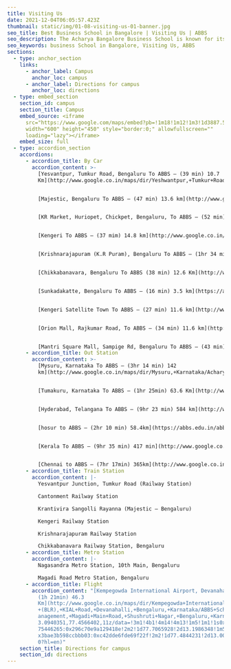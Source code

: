 ```yaml
---
title: Visiting Us
date: 2021-12-04T06:05:57.423Z
thumbnail: static/img/01-08-visiting-us-01-banner.jpg
seo_title: Best Business School in Bangalore | Visiting Us | ABBS
seo_description: The Acharya Bangalore Business School is known for its rigorous curriculum and excellent faculty. The School offers a variety of undergraduate, graduate and doctoral programs in management and business. Visit us today!
seo_keywords: business School in Bangalore, Visiting Us, ABBS
sections:
  - type: anchor_section
    links:
      - anchor_label: Campus
        anchor_loc: campus
      - anchor_label: Directions for campus
        anchor_loc: directions
  - type: embed_section
    section_id: campus
    section_title: Campus
    embed_source: <iframe
      src="https://www.google.com/maps/embed?pb=!1m18!1m12!1m3!1d3887.5077967123093!2d77.48222551482235!3d13.003302490835045!2m3!1f0!2f0!3f0!3m2!1i1024!2i768!4f13.1!3m3!1m2!1s0x3bae3bc7c0620875%3A0xa47017374e67d890!2sAcharya%20Bangalore%20Business%20School%20-%20ABBS!5e0!3m2!1sen!2sit!4v1639265612958!5m2!1sen!2sit"
      width="600" height="450" style="border:0;" allowfullscreen=""
      loading="lazy"></iframe>
    embed_size: full
  - type: accordion_section
    accordions:
      - accordion_title: By Car
        accordion_content: >-
          [Yesvantpur, Tumkur Road, Bengaluru To ABBS – (39 min) 10.7
          Km](http://www.google.co.in/maps/dir/Yeshwantpur,+Tumkur+Road,+Yeshwanthpur+Industrial+Area,+Phase+1,+Mahalakshmi+Layout,+Bengaluru,+Karnataka/Acharya+Bangalore+Business+School,+Magadi+Main+Rd,+Shushruti+Nagar,+D+Group+Employees+Layout,+Bengaluru,+Karnataka/@13.008766,77.4822954,13z/data=!4m15!4m14!1m5!1m1!1s0x3bae3d6f8c52c9ef:0xc5753f7004e9a524!2m2!1d77.5498636!2d13.0233093!1m5!1m1!1s0x3bae3bc7c0620875:0xa47017374e67d890!2m2!1d77.484767!2d13.0032!3e0!5i1) 


          [Majestic, Bengaluru To ABBS – (47 min) 13.6 km](http://www.google.co.in/maps/dir/Majestic,+Bengaluru,+Karnataka/Acharya+Bangalore+Business+School,+Magadi+Main+Rd,+Shushruti+Nagar,+D+Group+Employees+Layout,+Bengaluru,+Karnataka/@12.985693,77.4579697,12z/data=!4m15!4m14!1m5!1m1!1s0x3bae16052b7ceb8b:0xf9db1b29f78b9f96!2m2!1d77.5712556!2d12.9766637!1m5!1m1!1s0x3bae3bc7c0620875:0xa47017374e67d890!2m2!1d77.484767!2d13.0032!3e0!5i1) 


          [KR Market, Huriopet, Chickpet, Bengaluru, To ABBS – (52 min) 15.6 km](http://www.google.co.in/maps/dir/KR+Market,+Huriopet,+Chickpet,+Bengaluru,+Karnataka/Acharya+Bangalore+Business+School,+Magadi+Main+Rd,+Shushruti+Nagar,+D+Group+Employees+Layout,+Bengaluru,+Karnataka/@12.9743873,77.4657499,12z/am=t/data=!4m14!4m13!1m5!1m1!1s0x3bae160987431df5:0x45f318bfb67f33e1!2m2!1d77.5790837!2d12.968841!1m5!1m1!1s0x3bae3bc7c0620875:0xa47017374e67d890!2m2!1d77.484767!2d13.0032!3e0) 


          [Kengeri To ABBS – (37 mim) 14.8 km](http://www.google.co.in/maps/dir/Kengeri,+Bengaluru,+Karnataka/Acharya+Bangalore+Business+School,+Magadi+Main+Rd,+Shushruti+Nagar,+D+Group+Employees+Layout,+Bengaluru,+Karnataka/@12.9438768,77.4296244,12z/data=!3m1!4b1!4m14!4m13!1m5!1m1!1s0x3bae3f30c913d2b7:0xe9bbc94ecc89cca2!2m2!1d77.4826976!2d12.899623!1m5!1m1!1s0x3bae3bc7c0620875:0xa47017374e67d890!2m2!1d77.484767!2d13.0032!3e0) 


          [Krishnarajapuram (K.R Puram), Bengaluru To ABBS – (1hr 34 min) 32.2 km](http://www.google.co.in/maps/dir/K+R+Puram+Bus+Stop(Ganesha+Temple),+Bengaluru+-+Tirupati+Highway,+Krishnarajapuram,+Bengaluru,+Karnataka/Acharya+Bangalore+Business+School,+Magadi+Main+Rd,+Shushruti+Nagar,+D+Group+Employees+Layout,+Bengaluru,+Karnataka/@12.9943189,77.4511611,11z/data=!4m15!4m14!1m5!1m1!1s0x3bae110664a1fd95:0xf8e2c63e59285c71!2m2!1d77.69444!2d13.0084386!1m5!1m1!1s0x3bae3bc7c0620875:0xa47017374e67d890!2m2!1d77.484767!2d13.0032!3e0!5i1) 


          [Chikkabanavara, Bengaluru To ABBS (38 min) 12.6 Km](http://www.google.co.in/maps/dir/Chikkabanavara,+Bengaluru,+Karnataka/ABBS+School+of+Management,+Magadi+Main+Road,+Shushruti+Nagar,+Bengaluru,+Karnataka/@13.0329186,77.4672779,13z/data=!3m1!4b1!4m14!4m13!1m5!1m1!1s0x3bae231785266d6b:0x54b8ce856defbd53!2m2!1d77.5046649!2d13.0796477!1m5!1m1!1s0x3bae3b598ccbbb03:0xc42dde6fde69f22f!2m2!1d77.4844231!2d13.0034425!3e0?hl=en) 


          [Sunkadakatte, Bengaluru To ABBS – (16 min) 3.5 km](https://abbs.edu.in/abbs-profile/visiting-us/#:~:text=Sunkadakatte%2C%20Bengaluru%20To%20ABBS%20%E2%80%93%20(16%20min)%203.5%20km) 


          [Kengeri Satellite Town To ABBS – (27 min) 11.6 km](http://www.google.co.in/maps/dir/Kengeri+Satellite+Town,+Bengaluru,+Karnataka/Acharya+Bangalore+Business+School,+Magadi+Main+Rd,+Shushruti+Nagar,+D+Group+Employees+Layout,+Bengaluru,+Karnataka/@12.9516743,77.4196352,12z/data=!4m14!4m13!1m5!1m1!1s0x3bae3ed945161c79:0x27765dfd47685241!2m2!1d77.4846519!2d12.9230523!1m5!1m1!1s0x3bae3bc7c0620875:0xa47017374e67d890!2m2!1d77.484767!2d13.0032!3e0) 


          [Orion Mall, Rajkumar Road, To ABBS – (34 min) 11.6 km](http://www.google.co.in/maps/dir/Orion+Mall,+Brigade+Gateway,+26%2F1+Dr.+Rajkumar+Road,+Malleshwaram+West,+Bengaluru,+Karnataka+560055/Acharya+Bangalore+Business+School,+Magadi+Main+Rd,+Shushruti+Nagar,+D+Group+Employees+Layout,+Bengaluru,+Karnataka/@13.005431,77.4848067,13z/data=!4m14!4m13!1m5!1m1!1s0x3bae1629af0c075f:0x3c984ebd22cd5d54!2m2!1d77.5548862!2d13.0107901!1m5!1m1!1s0x3bae3bc7c0620875:0xa47017374e67d890!2m2!1d77.484767!2d13.0032!3e0) 


          [Mantri Square Mall, Sampige Rd, Bengaluru To ABBS – (43 min) 13.3 km](http://www.google.co.in/maps/dir/Mantri+Square+Mall,+Sampige+Rd,+Malleshwaram+West,+Bengaluru,+Karnataka+560003/Acharya+Bangalore+Business+School,+Magadi+Main+Rd,+Shushruti+Nagar,+D+Group+Employees+Layout,+Bengaluru,+Karnataka/@13.0026134,77.4587893,12z/data=!4m14!4m13!1m5!1m1!1s0x3bae1623009f12a1:0x964fc1d33fa26aad!2m2!1d77.5711719!2d12.9916302!1m5!1m1!1s0x3bae3bc7c0620875:0xa47017374e67d890!2m2!1d77.484767!2d13.0032!3e0)
      - accordion_title: Out Station
        accordion_content: >-
          [Mysuru, Karnataka To ABBS – (3hr 14 min) 142
          km](http://www.google.co.in/maps/dir/Mysuru,+Karnataka/Acharya+Bangalore+Business+School,+Magadi+Main+Rd,+Shushruti+Nagar,+D+Group+Employees+Layout,+Bengaluru,+Karnataka/@12.4962141,76.5968439,9z/data=!4m14!4m13!1m5!1m1!1s0x3baf70381d572ef9:0x2b89ece8c0f8396d!2m2!1d76.6393805!2d12.2958104!1m5!1m1!1s0x3bae3bc7c0620875:0xa47017374e67d890!2m2!1d77.484767!2d13.0032!3e0) 


          [Tumakuru, Karnataka To ABBS – (1hr 25min) 63.6 Km](http://www.google.co.in/maps/dir/Tumakuru,+Karnataka/Acharya+Bangalore+Business+School,+Magadi+Main+Rd,+Shushruti+Nagar,+D+Group+Employees+Layout,+Bengaluru,+Karnataka/@13.1619193,77.0215765,10z/data=!3m1!4b1!4m14!4m13!1m5!1m1!1s0x3bb02c3b632e23b9:0xe15fb239e9d737bb!2m2!1d77.1139984!2d13.3391677!1m5!1m1!1s0x3bae3bc7c0620875:0xa47017374e67d890!2m2!1d77.484767!2d13.0032!3e0) 


          [Hyderabad, Telangana To ABBS – (9hr 23 min) 584 km](http://www.google.co.in/maps/dir/Hyderabad,+Telangana/Acharya+Bangalore+Business+School,+Magadi+Main+Rd,+Shushruti+Nagar,+D+Group+Employees+Layout,+Bengaluru,+Karnataka/@15.1846057,76.2126562,7z/data=!4m14!4m13!1m5!1m1!1s0x3bcb99daeaebd2c7:0xae93b78392bafbc2!2m2!1d78.486671!2d17.385044!1m5!1m1!1s0x3bae3bc7c0620875:0xa47017374e67d890!2m2!1d77.484767!2d13.0032!3e0) 


          [hosur to ABBS – (2hr 10 min) 58.4km](https://abbs.edu.in/abbs-profile/visiting-us/#:~:text=hosur%20to%20ABBS%20%E2%80%93%20(2hr%2010%20min)%2058.4km) 


          [Kerala To ABBS – (9hr 35 min) 417 min](http://www.google.co.in/maps/dir/Kerala/ABBS+School+of+Management,+Magadi+Main+Road,+Shushruti+Nagar,+Bengaluru,+Karnataka/@11.8850956,76.1262424,8z/data=!3m1!4b1!4m14!4m13!1m5!1m1!1s0x3b0812ffd49cf55b:0x64bd90fbed387c99!2m2!1d76.2710833!2d10.8505159!1m5!1m1!1s0x3bae3b598ccbbb03:0xc42dde6fde69f22f!2m2!1d77.4844231!2d13.0034425!3e0?hl=en) 


          [Chennai to ABBS – (7hr 17min) 365km](http://www.google.co.in/maps/dir/Chennai,+Tamil+Nadu/Acharya+Bangalore+Business+School,+Magadi+Main+Rd,+Shushruti+Nagar,+D+Group+Employees+Layout,+Bengaluru,+Karnataka/@12.9730061,77.7564596,8z/data=!3m1!4b1!4m16!4m15!1m5!1m1!1s0x3a5265ea4f7d3361:0x6e61a70b6863d433!2m2!1d80.2707184!2d13.0826802!1m5!1m1!1s0x3bae3bc7c0620875:0xa47017374e67d890!2m2!1d77.484767!2d13.0032!2m1!1b1!3e0)
      - accordion_title: Train Station
        accordion_content: |-
          Yesvantpur Junction, Tumkur Road (Railway Station) 

          Cantonment Railway Station 

          Krantivira Sangolli Rayanna (Majestic – Bengaluru) 

          Kengeri Railway Station 

          Krishnarajapuram Railway Station 

          Chikkabanavara Railway Station, Bengaluru
      - accordion_title: Metro Station
        accordion_content: |-
          Nagasandra Metro Station, 10th Main, Bengaluru 

          Magadi Road Metro Station, Bengaluru
      - accordion_title: Flight
        accordion_content: "[Kempegowda International Airport, Devanahalli, Bengaluru,
          (1h 21min) 46.3
          Km](http://www.google.co.in/maps/dir/Kempegowda+International+Airport\
          +(BLR),+KIAL+Road,+Devanahalli,+Bengaluru,+Karnataka/ABBS+School+of+M\
          anagement,+Magadi+Main+Road,+Shushruti+Nagar,+Bengaluru,+Karnataka/@1\
          3.0940351,77.4566402,11z/data=!3m1!4b1!4m14!4m13!1m5!1m1!1s0x3bae1cfe\
          75446265:0x296c70e9a129418e!2m2!1d77.7065928!2d13.1986348!1m5!1m1!1s0\
          x3bae3b598ccbbb03:0xc42dde6fde69f22f!2m2!1d77.4844231!2d13.0034425!3e\
          0?hl=en)"
    section_title: Directions for campus
    section_id: directions
---
```

